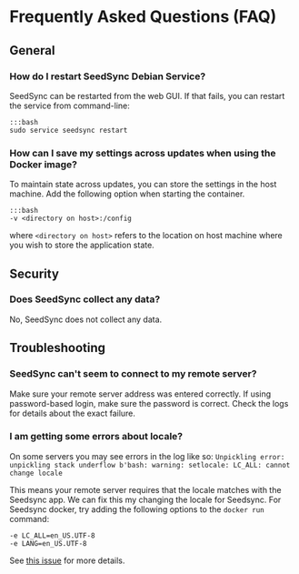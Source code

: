 # Frequently Asked Questions (FAQ)

## General

### How do I restart SeedSync Debian Service?

SeedSync can be restarted from the web GUI. If that fails, you can restart the service from command-line:

    :::bash
    sudo service seedsync restart


### How can I save my settings across updates when using the Docker image?

To maintain state across updates, you can store the settings in the host machine.
Add the following option when starting the container.

    :::bash
    -v <directory on host>:/config

where `<directory on host>` refers to the location on host machine where you wish to store the application
state.


## Security

### Does SeedSync collect any data?

No, SeedSync does not collect any data.


## Troubleshooting

### SeedSync can't seem to connect to my remote server?

Make sure your remote server address was entered correctly.
If using password-based login, make sure the password is correct.
Check the logs for details about the exact failure.

### I am getting some errors about locale?

On some servers you may see errors in the log like so:
`Unpickling error: unpickling stack underflow b'bash: warning: setlocale: LC_ALL: cannot change locale`

This means your remote server requires that the locale matches with the Seedsync app.
We can fix this my changing the locale for Seedsync.
For Seedsync docker, try adding the following options to the `docker run` command:
```
-e LC_ALL=en_US.UTF-8
-e LANG=en_US.UTF-8
```

See [this issue](https://github.com/ipsingh06/seedsync/issues/66) for more details.
